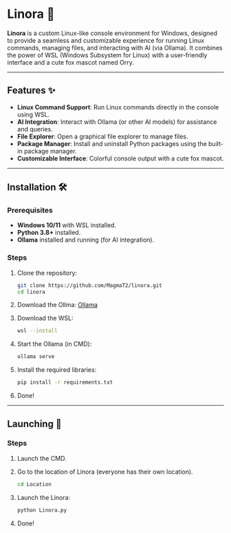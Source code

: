 # Linora 🦊

**Linora** is a custom Linux-like console environment for Windows, designed to provide a seamless and customizable experience for running Linux commands, managing files, and interacting with AI (via Ollama). It combines the power of WSL (Windows Subsystem for Linux) with a user-friendly interface and a cute fox mascot named Orry.

---

## Features ✨

- **Linux Command Support**: Run Linux commands directly in the console using WSL.
- **AI Integration**: Interact with Ollama (or other AI models) for assistance and queries.
- **File Explorer**: Open a graphical file explorer to manage files.
- **Package Manager**: Install and uninstall Python packages using the built-in package manager.
- **Customizable Interface**: Colorful console output with a cute fox mascot.

---

## Installation 🛠️

### Prerequisites
- **Windows 10/11** with WSL installed.
- **Python 3.8+** installed.
- **Ollama** installed and running (for AI integration).

### Steps
1. Clone the repository:
   ```bash
   git clone https://github.com/MagmaT2/linora.git
   cd linora
   
2. Download the Ollma: [Ollama](https://ollama.ai/)
 
3. Download the WSL:
   ```bash
   wsl --install
4. Start the Ollama (in CMD):
   ```bash
   ollama serve
   
5. Install the required libraries:
   ```bash
   pip install -r requirements.txt
   
6. Done!

---

## Launching 🚀 

### Steps 

1. Launch the CMD.

2. Go to the location of Linora (everyone has their own location).
   ```bash
   cd Location

3. Launch the Linora:
   ```bash
   python Linora.py

4. Done!
